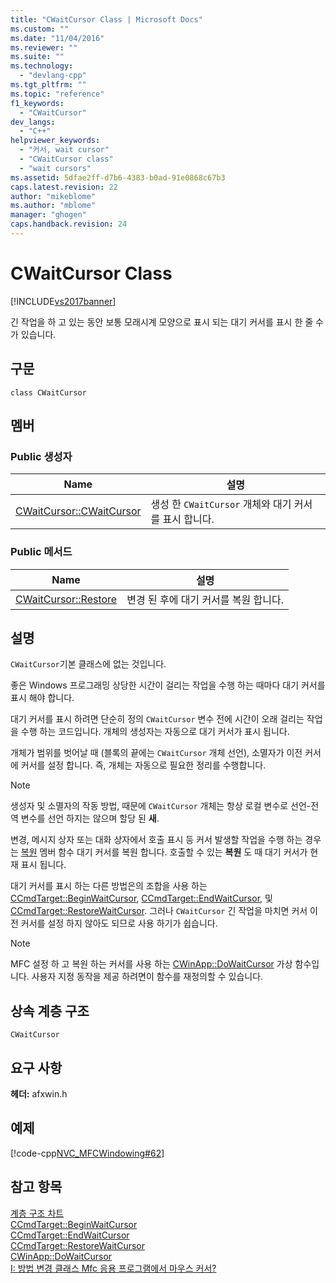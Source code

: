 ```yaml
---
title: "CWaitCursor Class | Microsoft Docs"
ms.custom: ""
ms.date: "11/04/2016"
ms.reviewer: ""
ms.suite: ""
ms.technology: 
  - "devlang-cpp"
ms.tgt_pltfrm: ""
ms.topic: "reference"
f1_keywords: 
  - "CWaitCursor"
dev_langs: 
  - "C++"
helpviewer_keywords: 
  - "커서, wait cursor"
  - "CWaitCursor class"
  - "wait cursors"
ms.assetid: 5dfae2ff-d7b6-4383-b0ad-91e0868c67b3
caps.latest.revision: 22
author: "mikeblome"
ms.author: "mblome"
manager: "ghogen"
caps.handback.revision: 24
---
```

# CWaitCursor Class
[!INCLUDE[vs2017banner](../../assembler/inline/includes/vs2017banner.md)]

긴 작업을 하 고 있는 동안 보통 모래시계 모양으로 표시 되는 대기 커서를 표시 한 줄 수가 있습니다.  
  
## 구문  
  
```  
class CWaitCursor  
```  
  
## 멤버  
  
### Public 생성자  
  
|Name|설명|  
|----------|--------|  
|[CWaitCursor::CWaitCursor](../Topic/CWaitCursor::CWaitCursor.md)|생성 한 `CWaitCursor` 개체와 대기 커서를 표시 합니다.|  
  
### Public 메서드  
  
|Name|설명|  
|----------|--------|  
|[CWaitCursor::Restore](../Topic/CWaitCursor::Restore.md)|변경 된 후에 대기 커서를 복원 합니다.|  
  
## 설명  
 `CWaitCursor`기본 클래스에 없는 것입니다.  
  
 좋은 Windows 프로그래밍 상당한 시간이 걸리는 작업을 수행 하는 때마다 대기 커서를 표시 해야 합니다.  
  
 대기 커서를 표시 하려면 단순히 정의 `CWaitCursor` 변수 전에 시간이 오래 걸리는 작업을 수행 하는 코드입니다.  개체의 생성자는 자동으로 대기 커서가 표시 됩니다.  
  
 개체가 범위를 벗어날 때 \(블록의 끝에는 `CWaitCursor` 개체 선언\), 소멸자가 이전 커서에 커서를 설정 합니다.  즉, 개체는 자동으로 필요한 정리를 수행합니다.  
  
> [!NOTE]
>  생성자 및 소멸자의 작동 방법, 때문에 `CWaitCursor` 개체는 항상 로컬 변수로 선언\-전역 변수를 선언 하지는 않으며 할당 된  **새**.  
  
 변경, 메시지 상자 또는 대화 상자에서 호출 표시 등 커서 발생할 작업을 수행 하는 경우는  [복원](../Topic/CWaitCursor::Restore.md) 멤버 함수 대기 커서를 복원 합니다.  호출할 수 있는  **복원** 도 때 대기 커서가 현재 표시 됩니다.  
  
 대기 커서를 표시 하는 다른 방법은의 조합을 사용 하는  [CCmdTarget::BeginWaitCursor](../Topic/CCmdTarget::BeginWaitCursor.md),  [CCmdTarget::EndWaitCursor](../Topic/CCmdTarget::EndWaitCursor.md), 및  [CCmdTarget::RestoreWaitCursor](../Topic/CCmdTarget::RestoreWaitCursor.md).  그러나 `CWaitCursor` 긴 작업을 마치면 커서 이전 커서를 설정 하지 않아도 되므로 사용 하기가 쉽습니다.  
  
> [!NOTE]
>  MFC 설정 하 고 복원 하는 커서를 사용 하는  [CWinApp::DoWaitCursor](../Topic/CWinApp::DoWaitCursor.md) 가상 함수입니다.  사용자 지정 동작을 제공 하려면이 함수를 재정의할 수 있습니다.  
  
## 상속 계층 구조  
 `CWaitCursor`  
  
## 요구 사항  
 **헤더:** afxwin.h  
  
## 예제  
 [!code-cpp[NVC_MFCWindowing#62](../../mfc/reference/codesnippet/CPP/cwaitcursor-class_1.cpp)]  
  
## 참고 항목  
 [계층 구조 차트](../../mfc/hierarchy-chart.md)   
 [CCmdTarget::BeginWaitCursor](../Topic/CCmdTarget::BeginWaitCursor.md)   
 [CCmdTarget::EndWaitCursor](../Topic/CCmdTarget::EndWaitCursor.md)   
 [CCmdTarget::RestoreWaitCursor](../Topic/CCmdTarget::RestoreWaitCursor.md)   
 [CWinApp::DoWaitCursor](../Topic/CWinApp::DoWaitCursor.md)   
 [I: 방법 변경 클래스 Mfc 응용 프로그램에서 마우스 커서?](http://go.microsoft.com/fwlink/?LinkID=128044)